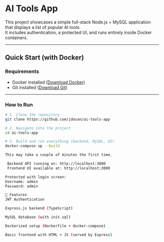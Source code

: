 # AI Tools App

This project showcases a simple full-stack Node.js + MySQL application that displays a list of popular AI tools.  
It includes authentication, a protected UI, and runs entirely inside Docker containers.

---

## Quick Start (with Docker)

### Requirements
- Docker installed ([Download Docker](https://www.docker.com/get-started))
- Git installed ([Download Git](https://git-scm.com/))

---

### How to Run

```bash
# 1. Clone the repository
git clone https://github.com/idosan/ai-tools-app

# 2. Navigate into the project
cd ai-tools-app

# 3. Build and run everything (backend, MySQL, UI)
docker-compose up --build

This may take a couple of minutes the first time.

 Backend API running on: http://localhost:3000
 Frontend UI available at: http://localhost:3000

Protected with login screen:
Username: admin
Password: admin

🧪 Features
JWT Authentication

Express.js backend (TypeScript)

MySQL database (with init.sql)

Dockerized setup (Dockerfile + docker-compose)

Basic frontend with HTML + JS (served by Express)

